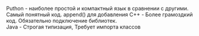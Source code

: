 Puthon - наиболее простой и компактный язык в сравнении с другими. Самый понятный код. append() для добавления
C++ - Более грамоздкий код. Обязательно подключение библиотек.  
Java - Строгая типизация, Требует импорта классов
